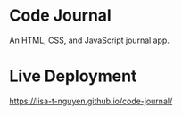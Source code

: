 # Code Journal

An HTML, CSS, and JavaScript journal app.

# Live Deployment
https://lisa-t-nguyen.github.io/code-journal/
